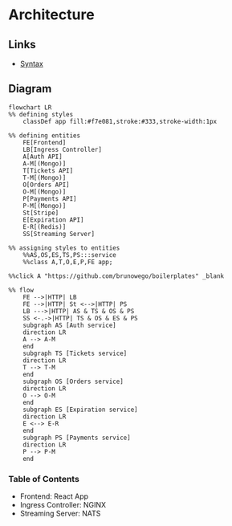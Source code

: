 # Architecture

## Links

- [Syntax](https://mermaid.js.org/syntax/flowchart.html)

## Diagram

```mermaid
flowchart LR
%% defining styles
    classDef app fill:#f7e081,stroke:#333,stroke-width:1px

%% defining entities
    FE[Frontend]
    LB[Ingress Controller]
    A[Auth API]
    A-M[(Mongo)]
    T[Tickets API]
    T-M[(Mongo)]
    O[Orders API]
    O-M[(Mongo)]
    P[Payments API]
    P-M[(Mongo)]
    St[Stripe]
    E[Expiration API]
    E-R[(Redis)]
    SS[Streaming Server]

%% assigning styles to entities
    %%AS,OS,ES,TS,PS:::service
    %%class A,T,O,E,P,FE app;

%%click A "https://github.com/brunowego/boilerplates" _blank

%% flow
    FE -->|HTTP| LB
    FE -->|HTTP| St <-->|HTTP| PS
    LB --->|HTTP| AS & TS & OS & PS
    SS <-.->|HTTP| TS & OS & ES & PS
    subgraph AS [Auth service]
    direction LR
    A --> A-M
    end
    subgraph TS [Tickets service]
    direction LR
    T --> T-M
    end
    subgraph OS [Orders service]
    direction LR
    O --> O-M
    end
    subgraph ES [Expiration service]
    direction LR
    E <--> E-R
    end
    subgraph PS [Payments service]
    direction LR
    P --> P-M
    end
```

### Table of Contents

- Frontend: React App
- Ingress Controller: NGINX
- Streaming Server: NATS
